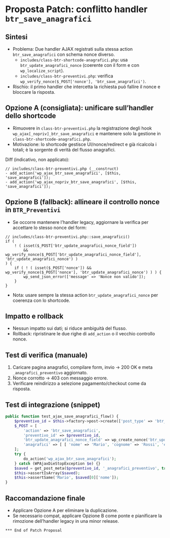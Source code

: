 # Proposta Patch: conflitto handler `btr_save_anagrafici`

## Sintesi
- Problema: Due handler AJAX registrati sulla stessa action `btr_save_anagrafici` con schema nonce diverso.
  - `includes/class-btr-shortcode-anagrafici.php`: usa `btr_update_anagrafici_nonce` (coerente con il form e con `wp_localize_script`).
  - `includes/class-btr-preventivi.php`: verifica `wp_verify_nonce($_POST['nonce'], 'btr_save_anagrafici')`.
- Rischio: il primo handler che intercetta la richiesta può fallire il nonce e bloccare la risposta.

## Opzione A (consigliata): unificare sull’handler dello shortcode
- Rimuovere in `class-btr-preventivi.php` la registrazione degli hook `wp_ajax[_nopriv]_btr_save_anagrafici` e mantenere solo la gestione in `class-btr-shortcode-anagrafici.php`.
- Motivazione: lo shortcode gestisce UI/nonce/redirect e già ricalcola i totali; è la sorgente di verità del flusso anagrafici.

Diff (indicativo, non applicato):
```
// includes/class-btr-preventivi.php (__construct)
- add_action('wp_ajax_btr_save_anagrafici', [$this, 'save_anagrafici']);
- add_action('wp_ajax_nopriv_btr_save_anagrafici', [$this, 'save_anagrafici']);
```

## Opzione B (fallback): allineare il controllo nonce in `BTR_Preventivi`
- Se occorre mantenere l’handler legacy, aggiornare la verifica per accettare lo stesso nonce del form:
```
// includes/class-btr-preventivi.php::save_anagrafici()
if (
    ! ( isset($_POST['btr_update_anagrafici_nonce_field'])
        && wp_verify_nonce($_POST['btr_update_anagrafici_nonce_field'], 'btr_update_anagrafici_nonce') )
) {
    if ( ! ( isset($_POST['nonce']) && wp_verify_nonce($_POST['nonce'], 'btr_update_anagrafici_nonce') ) ) {
        wp_send_json_error(['message' => 'Nonce non valido']);
    }
}
```
- Nota: usare sempre la stessa action `btr_update_anagrafici_nonce` per coerenza con lo shortcode.

## Impatto e rollback
- Nessun impatto sui dati; si riduce ambiguità del flusso.
- Rollback: ripristinare le due righe di `add_action` o il vecchio controllo nonce.

## Test di verifica (manuale)
1) Caricare pagina anagrafici, compilare form, invio → 200 OK e meta `_anagrafici_preventivo` aggiornato.
2) Nonce corrotto → 403 con messaggio errore.
3) Verificare reindirizzo a selezione pagamento/checkout come da risposta.

## Test di integrazione (snippet)
```php
public function test_ajax_save_anagrafici_flow() {
    $preventivo_id = $this->factory->post->create(['post_type' => 'btr_preventivi']);
    $_POST = [
        'action' => 'btr_save_anagrafici',
        'preventivo_id' => $preventivo_id,
        'btr_update_anagrafici_nonce_field' => wp_create_nonce('btr_update_anagrafici_nonce'),
        'anagrafici' => [ [ 'nome' => 'Mario', 'cognome' => 'Rossi', 'email' => 'mario@example.com' ] ],
    ];
    try {
        do_action('wp_ajax_btr_save_anagrafici');
    } catch (WPAjaxDieStopException $e) {}
    $saved = get_post_meta($preventivo_id, '_anagrafici_preventivo', true);
    $this->assertIsArray($saved);
    $this->assertSame('Mario', $saved[0]['nome']);
}
```

## Raccomandazione finale
- Applicare Opzione A per eliminare la duplicazione.
- Se necessario compat, applicare Opzione B come ponte e pianificare la rimozione dell’handler legacy in una minor release.

```
*** End of Patch Proposal
```

